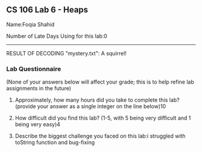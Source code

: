 ## CS 106 Lab 6 - Heaps

Name:Foqia Shahid	

Number of Late Days Using for this lab:0

---
RESULT OF DECODING "mystery.txt":
A squirrel!

### Lab Questionnaire

(None of your answers below will affect your grade; this is to help refine lab
assignments in the future)

1. Approximately, how many hours did you take to complete this lab? (provide
  your answer as a single integer on the line below)10

2. How difficult did you find this lab? (1-5, with 5 being very difficult and 1
  being very easy)4

3. Describe the biggest challenge you faced on this lab:i struggled with toString function and bug-fixing
